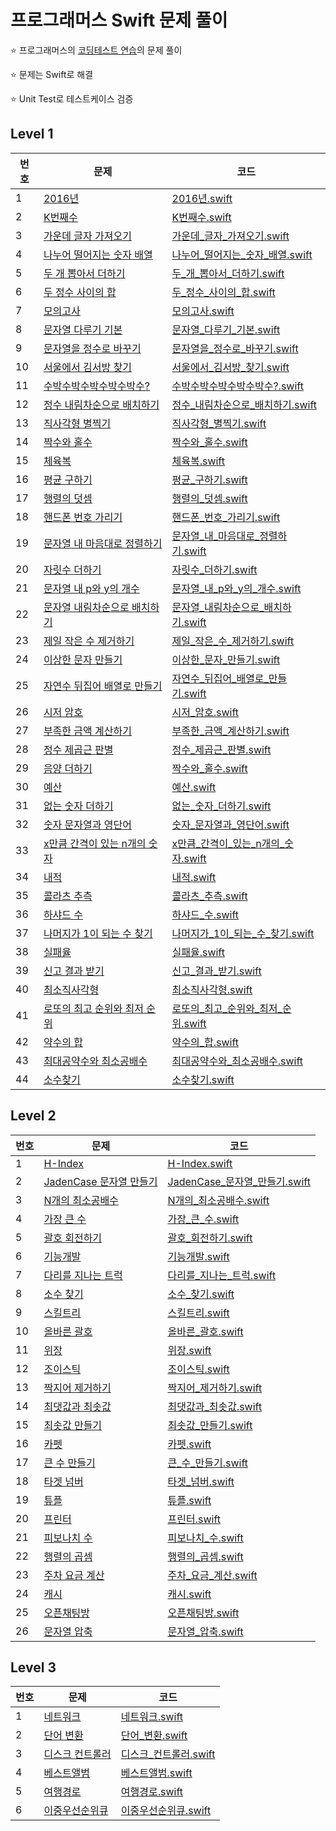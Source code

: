 # 프로그래머스 Swift 문제 풀이

⭐️ 프로그래머스의 [코딩테스트 연습](https://programmers.co.kr/learn/challenges)의 문제 풀이

⭐️ 문제는 Swift로 해결

⭐️ Unit Test로 테스트케이스 검증


## Level 1
| 번호 | 문제 | 코드 |
| --- | --- | --- |
| 1 | [2016년](https://programmers.co.kr/learn/courses/30/lessons/12901) | [2016년.swift](Programmers_Swift/Programmers_Swift/Level1/2016년.swift) |
| 2 | [K번째수](https://programmers.co.kr/learn/courses/30/lessons/42748) | [K번째수.swift](Programmers_Swift/Programmers_Swift/Level1/K번째수.swift) |
| 3 | [가운데 글자 가져오기](https://programmers.co.kr/learn/courses/30/lessons/12903) | [가운데_글자_가져오기.swift](Programmers_Swift/Programmers_Swift/Level1/가운데_글자_가져오기.swift) |
| 4 | [나누어 떨어지는 숫자 배열](https://programmers.co.kr/learn/courses/30/lessons/12910) | [나누어_떨어지는_숫자_배열.swift](Programmers_Swift/Programmers_Swift/Level1/나누어_떨어지는_숫자_배열.swift) |
| 5 | [두 개 뽑아서 더하기](https://programmers.co.kr/learn/courses/30/lessons/68644) | [두_개_뽑아서_더하기.swift](Programmers_Swift/Programmers_Swift/Level1/두_개_뽑아서_더하기.swift) |
| 6 | [두 정수 사이의 합](https://programmers.co.kr/learn/courses/30/lessons/12912) | [두_정수_사이의_합.swift](Programmers_Swift/Programmers_Swift/Level1/두_정수_사이의_합.swift) |
| 7 | [모의고사](https://programmers.co.kr/learn/courses/30/lessons/42840) | [모의고사.swift](Programmers_Swift/Programmers_Swift/Level1/모의고사.swift) |
| 8 | [문자열 다루기 기본](https://programmers.co.kr/learn/courses/30/lessons/12918) | [문자열_다루기_기본.swift](Programmers_Swift/Programmers_Swift/Level1/문자열_다루기_기본.swift) |
| 9 | [문자열을 정수로 바꾸기](https://programmers.co.kr/learn/courses/30/lessons/12925) | [문자열을_정수로_바꾸기.swift](Programmers_Swift/Programmers_Swift/Level1/문자열을_정수로_바꾸기.swift) |
| 10 | [서울에서 김서방 찾기](https://programmers.co.kr/learn/courses/30/lessons/12919) | [서울에서_김서방_찾기.swift](Programmers_Swift/Programmers_Swift/Level1/서울에서_김서방_찾기.swift) |
| 11 | [수박수박수박수박수박수?](https://programmers.co.kr/learn/courses/30/lessons/12922) | [수박수박수박수박수박수?.swift](Programmers_Swift/Programmers_Swift/Level1/수박수박수박수박수박수?.swift) |
| 12 | [정수 내림차순으로 배치하기](https://programmers.co.kr/learn/courses/30/lessons/12933) | [정수_내림차순으로_배치하기.swift](Programmers_Swift/Programmers_Swift/Level1/정수_내림차순으로_배치하기.swift) |
| 13 | [직사각형 별찍기](https://programmers.co.kr/learn/courses/30/lessons/12969) | [직사각형_별찍기.swift](Programmers_Swift/Programmers_Swift/Level1/직사각형_별찍기.swift) |
| 14 | [짝수와 홀수](https://programmers.co.kr/learn/courses/30/lessons/12937) | [짝수와_홀수.swift](Programmers_Swift/Programmers_Swift/Level1/짝수와_홀수.swift) |
| 15 | [체육복](https://programmers.co.kr/learn/courses/30/lessons/42862) | [체육복.swift](Programmers_Swift/Programmers_Swift/Level1/체육복.swift) |
| 16 | [평균 구하기](https://programmers.co.kr/learn/courses/30/lessons/12944) | [평균_구하기.swift](Programmers_Swift/Programmers_Swift/Level1/평균_구하기.swift) |
| 17 | [행렬의 덧셈](https://programmers.co.kr/learn/courses/30/lessons/12950) | [행렬의_덧셈.swift](Programmers_Swift/Programmers_Swift/Level1/행렬의_덧셈.swift) |
| 18 | [핸드폰 번호 가리기](https://programmers.co.kr/learn/courses/30/lessons/12948) | [핸드폰_번호_가리기.swift](Programmers_Swift/Programmers_Swift/Level1/핸드폰_번호_가리기.swift) |
| 19 | [문자열 내 마음대로 정렬하기](https://programmers.co.kr/learn/courses/30/lessons/12915) | [문자열_내_마음대로_정렬하기.swift](Programmers_Swift/Programmers_Swift/Level1/문자열_내_마음대로_정렬하기.swift) |
| 20 | [자릿수 더하기](https://programmers.co.kr/learn/courses/30/lessons/12931) | [자릿수_더하기.swift](Programmers_Swift/Programmers_Swift/Level1/자릿수_더하기.swift) |
| 21 | [문자열 내 p와 y의 개수](https://programmers.co.kr/learn/courses/30/lessons/12916) | [문자열_내_p와_y의_개수.swift](Programmers_Swift/Programmers_Swift/Level1/문자열_내_p와_y의_개수.swift) |
| 22 | [문자열 내림차순으로 배치하기](https://programmers.co.kr/learn/courses/30/lessons/12917) | [문자열_내림차순으로_배치하기.swift](Programmers_Swift/Programmers_Swift/Level1/문자열_내림차순으로_배치하기.swift) |
| 23 | [제일 작은 수 제거하기](https://programmers.co.kr/learn/courses/30/lessons/12935) | [제일_작은_수_제거하기.swift](Programmers_Swift/Programmers_Swift/Level1/제일_작은_수_제거하기.swift) |
| 24 | [이상한 문자 만들기](https://programmers.co.kr/learn/courses/30/lessons/12930) | [이상한_문자_만들기.swift](Programmers_Swift/Programmers_Swift/Level1/이상한_문자_만들기.swift) |
| 25 | [자연수 뒤집어 배열로 만들기](https://programmers.co.kr/learn/courses/30/lessons/12932) | [자연수_뒤집어_배열로_만들기.swift](Programmers_Swift/Programmers_Swift/Level1/자연수_뒤집어_배열로_만들기.swift) |
| 26 | [시저 암호](https://programmers.co.kr/learn/courses/30/lessons/12926) | [시저_암호.swift](Programmers_Swift/Programmers_Swift/Level1/시저_암호.swift) |
| 27 | [부족한 금액 계산하기](https://programmers.co.kr/learn/courses/30/lessons/82612) | [부족한_금액_계산하기.swift](Programmers_Swift/Programmers_Swift/Level1/부족한_금액_계산하기.swift) |
| 28 | [정수 제곱근 판별](https://programmers.co.kr/learn/courses/30/lessons/12934) | [정수_제곱근_판별.swift](Programmers_Swift/Programmers_Swift/Level1/정수_제곱근_판별.swift) |
| 29 | [음양 더하기](https://programmers.co.kr/learn/courses/30/lessons/12937) | [짝수와_홀수.swift](Programmers_Swift/Programmers_Swift/Level1/짝수와_홀수.swift) |
| 30 | [예산](https://programmers.co.kr/learn/courses/30/lessons/12982) | [예산.swift](Programmers_Swift/Programmers_Swift/Level1/예산.swift) |
| 31 | [없는 숫자 더하기](https://programmers.co.kr/learn/courses/30/lessons/12934) | [없는_숫자_더하기.swift](Programmers_Swift/Programmers_Swift/Level1/없는_숫자_더하기.swift) |
| 32 | [숫자 문자열과 영단어](https://programmers.co.kr/learn/courses/30/lessons/81301) | [숫자_문자열과_영단어.swift](Programmers_Swift/Programmers_Swift/Level1/숫자_문자열과_영단어.swift) |
| 33 | [x만큼 간격이 있는 n개의 숫자](https://programmers.co.kr/learn/courses/30/lessons/12954) | [x만큼_간격이_있는_n개의_숫자.swift](Programmers_Swift/Programmers_Swift/Level1/x만큼_간격이_있는_n개의_숫자.swift) |
| 34 | [내적](https://programmers.co.kr/learn/courses/30/lessons/70128) | [내적.swift](Programmers_Swift/Programmers_Swift/Level1/내적.swift) |
| 35 | [콜라츠 추측](https://programmers.co.kr/learn/courses/30/lessons/12943) | [콜라츠_추측.swift](Programmers_Swift/Programmers_Swift/Level1/콜라츠_추측.swift) |
| 36 | [하샤드 수](https://programmers.co.kr/learn/courses/30/lessons/12947) | [하샤드_수.swift](Programmers_Swift/Programmers_Swift/Level1/하샤드_수.swift) |
| 37 | [나머지가 1이 되는 수 찾기](https://programmers.co.kr/learn/courses/30/lessons/87389) | [나머지가_1이_되는_수_찾기.swift](Programmers_Swift/Programmers_Swift/Level1/나머지가_1이_되는_수_찾기.swift) |
| 38 | [실패율](https://programmers.co.kr/learn/courses/30/lessons/42889) | [실패율.swift](Programmers_Swift/Programmers_Swift/Level1/실패율.swift) |
| 39 | [신고 결과 받기](https://programmers.co.kr/learn/courses/30/lessons/92334) | [신고_결과_받기.swift](Programmers_Swift/Programmers_Swift/Level1/신고_결과_받기.swift) |
| 40 | [최소직사각형](https://programmers.co.kr/learn/courses/30/lessons/86491) | [최소직사각형.swift](Programmers_Swift/Programmers_Swift/Level1/최소직사각형.swift) |
| 41 | [로또의 최고 순위와 최저 순위](https://programmers.co.kr/learn/courses/30/lessons/77484) | [로또의_최고_순위와_최저_순위.swift](Programmers_Swift/Programmers_Swift/Level1/로또의_최고_순위와_최저_순위.swift) |
| 42 | [약수의 합](https://programmers.co.kr/learn/courses/30/lessons/12928) | [약수의_합.swift](Programmers_Swift/Programmers_Swift/Level1/약수의_합.swift) |
| 43 | [최대공약수와 최소공배수](https://programmers.co.kr/learn/courses/30/lessons/12940) | [최대공약수와_최소공배수.swift](Programmers_Swift/Programmers_Swift/Level1/최대공약수와_최소공배수.swift) |
| 44 | [소수찾기](https://programmers.co.kr/learn/courses/30/lessons/12921) | [소수찾기.swift](Programmers_Swift/Programmers_Swift/Level1/소수찾기.swift) |

## Level 2
| 번호 | 문제 | 코드 |
| --- | --- | --- |
| 1 | [H-Index](https://programmers.co.kr/learn/courses/30/lessons/42747) | [H-Index.swift](Programmers_Swift/Programmers_Swift/Level2/H-Index.swift) |
| 2 | [JadenCase 문자열 만들기](https://programmers.co.kr/learn/courses/30/lessons/12951) | [JadenCase_문자열_만들기.swift](Programmers_Swift/Programmers_Swift/Level2/JadenCase_문자열_만들기.swift) |
| 3 | [N개의 최소공배수](https://programmers.co.kr/learn/courses/30/lessons/12953) | [N개의_최소공배수.swift](Programmers_Swift/Programmers_Swift/Level2/N개의_최소공배수.swift) |
| 4 | [가장 큰 수](https://programmers.co.kr/learn/courses/30/lessons/42746) | [가장_큰_수.swift](Programmers_Swift/Programmers_Swift/Level2/가장_큰_수.swift) |
| 5 | [괄호 회전하기](https://programmers.co.kr/learn/courses/30/lessons/76502) | [괄호_회전하기.swift](Programmers_Swift/Programmers_Swift/Level2/괄호_회전하기.swift) |
| 6 | [기능개발](https://programmers.co.kr/learn/courses/30/lessons/42586) | [기능개발.swift](Programmers_Swift/Programmers_Swift/Level2/기능개발.swift) |
| 7 | [다리를 지나는 트럭](https://programmers.co.kr/learn/courses/30/lessons/42583) | [다리를_지나는_트럭.swift](Programmers_Swift/Programmers_Swift/Level2/다리를_지나는_트럭.swift) |
| 8 | [소수 찾기](https://programmers.co.kr/learn/courses/30/lessons/42839) | [소수_찾기.swift](Programmers_Swift/Programmers_Swift/Level2/소수_찾기.swift) |
| 9 | [스킬트리](https://programmers.co.kr/learn/courses/30/lessons/49993) | [스킬트리.swift](Programmers_Swift/Programmers_Swift/Level2/스킬트리.swift) |
| 10 | [올바른 괄호](https://programmers.co.kr/learn/courses/30/lessons/12909) | [올바른_괄호.swift](Programmers_Swift/Programmers_Swift/Level2/올바른_괄호.swift) |
| 11 | [위장](https://programmers.co.kr/learn/courses/30/lessons/42578) | [위장.swift](Programmers_Swift/Programmers_Swift/Level2/위장.swift) |
| 12 | [조이스틱](https://programmers.co.kr/learn/courses/30/lessons/42860) | [조이스틱.swift](Programmers_Swift/Programmers_Swift/Level2/조이스틱.swift) |
| 13 | [짝지어 제거하기](https://programmers.co.kr/learn/courses/30/lessons/12973) | [짝지어_제거하기.swift](Programmers_Swift/Programmers/Level2/짝지어_제거하기.swift) |
| 14 | [최댓값과 최솟값](https://programmers.co.kr/learn/courses/30/lessons/12939) | [최댓값과_최솟값.swift](Programmers_Swift/Programmers_Swift/Level2/최댓값과_최솟값.swift) |
| 15 | [최솟값 만들기](https://programmers.co.kr/learn/courses/30/lessons/12941) | [최솟값_만들기.swift](Programmers_Swift/Programmers_Swift/Level2/최솟값_만들기.swift) |
| 16 | [카펫](https://programmers.co.kr/learn/courses/30/lessons/42842) | [카펫.swift](Programmers_Swift/Programmers_Swift/Level2/카펫.swift) |
| 17 | [큰 수 만들기](https://programmers.co.kr/learn/courses/30/lessons/42883) | [큰_수_만들기.swift](Programmers_Swift/Programmers_Swift/Level2/큰_수_만들기.swift) |
| 18 | [타겟 넘버](https://programmers.co.kr/learn/courses/30/lessons/43165) | [타겟_넘버.swift](Programmers_Swift/Programmers_Swift/Level2/타겟_넘버.swift) |
| 19 | [튜플](https://programmers.co.kr/learn/courses/30/lessons/64065) | [튜플.swift](Programmers_Swift/Programmers_Swift/Level2/튜플.swift) |
| 20 | [프린터](https://programmers.co.kr/learn/courses/30/lessons/42587) | [프린터.swift](Programmers_Swift/Programmers_Swift/Level2/프린터.swift) |
| 21 | [피보나치 수](https://programmers.co.kr/learn/courses/30/lessons/12945) | [피보나치_수.swift](Programmers_Swift/Programmers_Swift/Level2/피보나치_수.swift) |
| 22 | [행렬의 곱셈](https://programmers.co.kr/learn/courses/30/lessons/12949) | [행렬의_곱셈.swift](Programmers_Swift/Programmers_Swift/Level2/행렬의_곱셈.swift) |
| 23 | [주차 요금 계산](https://programmers.co.kr/learn/courses/30/lessons/92341) | [주차_요금_계산.swift](Programmers_Swift/Programmers_Swift/Level2/주차_요금_계산.swift) |
| 24 | [캐시](https://programmers.co.kr/learn/courses/30/lessons/17680) | [캐시.swift](Programmers_Swift/Programmers_Swift/Level2/캐시.swift) |
| 25 | [오픈채팅방](https://programmers.co.kr/learn/courses/30/lessons/42888) | [오픈채팅방.swift](Programmers_Swift/Programmers_Swift/Level2/오픈채팅방.swift) |
| 26 | [문자열 압축](https://programmers.co.kr/learn/courses/30/lessons/60057) | [문자열_압축.swift](Programmers_Swift/Programmers_Swift/Level2/문자열_압축.swift) |

## Level 3
| 번호 | 문제 | 코드 |
| --- | --- | --- |
| 1 | [네트워크](https://programmers.co.kr/learn/courses/30/lessons/43162) | [네트워크.swift](Programmers_Swift/Programmers_Swift/Level3/네트워크.swift) |
| 2 | [단어 변환](https://programmers.co.kr/learn/courses/30/lessons/43163) | [단어_변환.swift](Programmers_Swift/Programmers_Swift/Level3/단어_변환.swift) |
| 3 | [디스크 컨트롤러](https://programmers.co.kr/learn/courses/30/lessons/42627) | [디스크_컨트롤러.swift](Programmers_Swift/Programmers_Swift/Level3/디스크_컨트롤러.swift) |
| 4 | [베스트앨범](https://programmers.co.kr/learn/courses/30/lessons/42579) | [베스트앨범.swift](Programmers_Swift/Programmers_Swift/Level3/베스트앨범.swift) |
| 5 | [여행경로](https://programmers.co.kr/learn/courses/30/lessons/43164) | [여행경로.swift](Programmers_Swift/Programmers_Swift/Level3/여행경로.swift) |
| 6 | [이중우선순위큐](https://programmers.co.kr/learn/courses/30/lessons/42628) | [이중우선순위큐.swift](Programmers_Swift/Programmers_Swift/Level3/이중우선순위큐.swift) |
